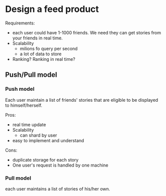# Design a feed product

Requirements:

- each user could have 1-1000 friends. We need they can get stories from your friends in real time.
- Scalability
    - milions fo query per second
    - a lot of data to store
- Ranking? Ranking in real time?

## Push/Pull model

### Push model

Each user maintain a list of friends' stories that are eligible to be displayed to himself/herself.

Pros:

- real time update
- Scalability
    - can shard by user
- easy to implement and understand

Cons:

- duplicate storage for each story
- One user's request is handled by one machine


### Pull model

each user maintains a list of stories of his/her own.
